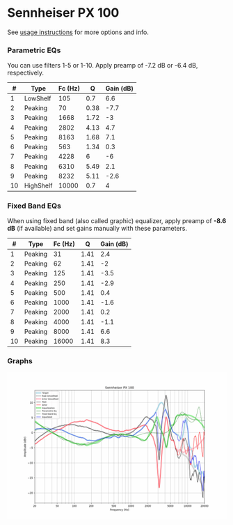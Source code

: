 # Sennheiser PX 100
See [usage instructions](https://github.com/jaakkopasanen/AutoEq#usage) for more options and info.

### Parametric EQs
You can use filters 1-5 or 1-10. Apply preamp of -7.2 dB or -6.4 dB, respectively.

|   # | Type      |   Fc (Hz) |    Q |   Gain (dB) |
|-----|-----------|-----------|------|-------------|
|   1 | LowShelf  |       105 | 0.7  |         6.6 |
|   2 | Peaking   |        70 | 0.38 |        -7.7 |
|   3 | Peaking   |      1668 | 1.72 |        -3   |
|   4 | Peaking   |      2802 | 4.13 |         4.7 |
|   5 | Peaking   |      8163 | 1.68 |         7.1 |
|   6 | Peaking   |       563 | 1.34 |         0.3 |
|   7 | Peaking   |      4228 | 6    |        -6   |
|   8 | Peaking   |      6310 | 5.49 |         2.1 |
|   9 | Peaking   |      8232 | 5.11 |        -2.6 |
|  10 | HighShelf |     10000 | 0.7  |         4   |

### Fixed Band EQs
When using fixed band (also called graphic) equalizer, apply preamp of **-8.6 dB** (if available) and set gains manually with these parameters.

|   # | Type    |   Fc (Hz) |    Q |   Gain (dB) |
|-----|---------|-----------|------|-------------|
|   1 | Peaking |        31 | 1.41 |         2.4 |
|   2 | Peaking |        62 | 1.41 |        -2   |
|   3 | Peaking |       125 | 1.41 |        -3.5 |
|   4 | Peaking |       250 | 1.41 |        -2.9 |
|   5 | Peaking |       500 | 1.41 |         0.4 |
|   6 | Peaking |      1000 | 1.41 |        -1.6 |
|   7 | Peaking |      2000 | 1.41 |         0.2 |
|   8 | Peaking |      4000 | 1.41 |        -1.1 |
|   9 | Peaking |      8000 | 1.41 |         6.6 |
|  10 | Peaking |     16000 | 1.41 |         8.3 |

### Graphs
![](./Sennheiser%20PX%20100.png)
